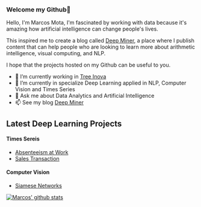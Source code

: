 ### Welcome my Github👋

Hello, I'm Marcos Mota, I'm fascinated by working with data because it's amazing how artificial intelligence can change people's lives.

This inspired me to create a blog called [Deep Miner](https://deepminer.com.br/), a place where I publish content that can help people who are looking to learn more about arithmetic intelligence, visual computing, and NLP.

I hope that the projects hosted on my Github can be useful to you.

- 🔭 I’m currently working in [Tree Inova](https://treeinova.com.br/) 
- 🌱 I’m currently in specialize Deep Learning applied in NLP, Computer Vision and Times Series
- 💬 Ask me about Data Analytics and Artificial Intelligence
- 📫 See my blog [Deep Miner](https://deepminer.com.br/)

## Latest Deep Learning Projects
#### Times Sereis
- [Absenteeism at Work](https://github.com/MarcosMota/TimesSeries-Absenteeism)
- [Sales Transaction](https://github.com/MarcosMota/TimesSeries-Sales-Transaction)

#### Computer Vision
- [Siamese Networks](https://github.com/MarcosMota/Siamese-Networks)


[![Marcos' github stats](https://github-readme-stats.vercel.app/api?username=MarcosMota)](https://github.com/MarcosMota/github-readme-stats)
